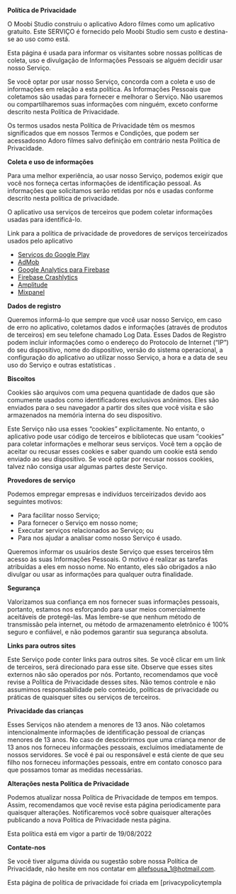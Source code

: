 **Política de Privacidade**

O Moobi Studio construiu o aplicativo Adoro filmes como um aplicativo gratuito. Este SERVIÇO é fornecido pelo Moobi Studio sem custo e destina-se ao uso como está.

Esta página é usada para informar os visitantes sobre nossas políticas de coleta, uso e divulgação de Informações Pessoais se alguém decidir usar nosso Serviço.

Se você optar por usar nosso Serviço, concorda com a coleta e uso de informações em relação a esta política. As Informações Pessoais que coletamos são usadas para fornecer e melhorar o Serviço. Não usaremos ou compartilharemos suas informações com ninguém, exceto conforme descrito nesta Política de Privacidade.

Os termos usados ​​nesta Política de Privacidade têm os mesmos significados que em nossos Termos e Condições, que podem ser acessados ​​no Adoro filmes salvo definição em contrário nesta Política de Privacidade.

**Coleta e uso de informações**

Para uma melhor experiência, ao usar nosso Serviço, podemos exigir que você nos forneça certas informações de identificação pessoal. As informações que solicitamos serão retidas por nós e usadas conforme descrito nesta política de privacidade.

O aplicativo usa serviços de terceiros que podem coletar informações usadas para identificá-lo.

Link para a política de privacidade de provedores de serviços terceirizados usados ​​pelo aplicativo

* [Serviços do Google Play](https://www.google.com/policies/privacy/)
* [AdMob](https://support.google.com/admob/answer/6128543?hl=en)
* [Google Analytics para Firebase](https://firebase.google.com/policies/analytics)
* [Firebase Crashlytics](https://firebase.google.com/support/privacy/)
* [Amplitude](https://amplitude.com/privacy)
* [Mixpanel](https://mixpanel.com/legal/privacy-policy/)

**Dados de registro**

Queremos informá-lo que sempre que você usar nosso Serviço, em caso de erro no aplicativo, coletamos dados e informações (através de produtos de terceiros) em seu telefone chamado Log Data. Esses Dados de Registro podem incluir informações como o endereço do Protocolo de Internet (“IP”) do seu dispositivo, nome do dispositivo, versão do sistema operacional, a configuração do aplicativo ao utilizar nosso Serviço, a hora e a data de seu uso do Serviço e outras estatísticas .

**Biscoitos**

Cookies são arquivos com uma pequena quantidade de dados que são comumente usados ​​como identificadores exclusivos anônimos. Eles são enviados para o seu navegador a partir dos sites que você visita e são armazenados na memória interna do seu dispositivo.

Este Serviço não usa esses “cookies” explicitamente. No entanto, o aplicativo pode usar código de terceiros e bibliotecas que usam “cookies” para coletar informações e melhorar seus serviços. Você tem a opção de aceitar ou recusar esses cookies e saber quando um cookie está sendo enviado ao seu dispositivo. Se você optar por recusar nossos cookies, talvez não consiga usar algumas partes deste Serviço.

**Provedores de serviço**

Podemos empregar empresas e indivíduos terceirizados devido aos seguintes motivos:

* Para facilitar nosso Serviço;
* Para fornecer o Serviço em nosso nome;
* Executar serviços relacionados ao Serviço; ou
* Para nos ajudar a analisar como nosso Serviço é usado.

Queremos informar os usuários deste Serviço que esses terceiros têm acesso às suas Informações Pessoais. O motivo é realizar as tarefas atribuídas a eles em nosso nome. No entanto, eles são obrigados a não divulgar ou usar as informações para qualquer outra finalidade.

**Segurança**

Valorizamos sua confiança em nos fornecer suas informações pessoais, portanto, estamos nos esforçando para usar meios comercialmente aceitáveis ​​de protegê-las. Mas lembre-se que nenhum método de transmissão pela internet, ou método de armazenamento eletrônico é 100% seguro e confiável, e não podemos garantir sua segurança absoluta.

**Links para outros sites**

Este Serviço pode conter links para outros sites. Se você clicar em um link de terceiros, será direcionado para esse site. Observe que esses sites externos não são operados por nós. Portanto, recomendamos que você revise a Política de Privacidade desses sites. Não temos controle e não assumimos responsabilidade pelo conteúdo, políticas de privacidade ou práticas de quaisquer sites ou serviços de terceiros.

**Privacidade das crianças**

Esses Serviços não atendem a menores de 13 anos. Não coletamos intencionalmente informações de identificação pessoal de crianças menores de 13 anos. No caso de descobrirmos que uma criança menor de 13 anos nos forneceu informações pessoais, excluímos imediatamente de nossos servidores. Se você é pai ou responsável e está ciente de que seu filho nos forneceu informações pessoais, entre em contato conosco para que possamos tomar as medidas necessárias.

**Alterações nesta Política de Privacidade**

Podemos atualizar nossa Política de Privacidade de tempos em tempos. Assim, recomendamos que você revise esta página periodicamente para quaisquer alterações. Notificaremos você sobre quaisquer alterações publicando a nova Política de Privacidade nesta página.

Esta política está em vigor a partir de 19/08/2022

**Contate-nos**

Se você tiver alguma dúvida ou sugestão sobre nossa Política de Privacidade, não hesite em nos contatar em allefsousa_1@hotmail.com.

Esta página de política de privacidade foi criada em [privacypolicytempla